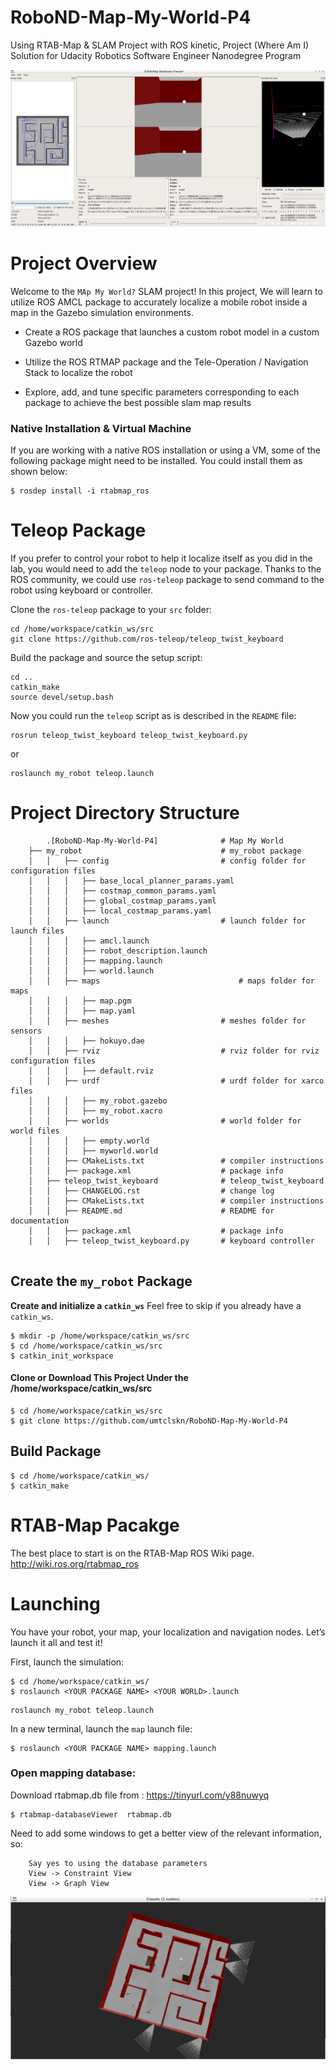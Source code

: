 # RoboND-Map-My-World-P4
Using RTAB-Map &amp; SLAM Project with ROS kinetic, Project  (Where Am I) Solution for Udacity Robotics Software Engineer Nanodegree Program

![alt text](images/slam.png)


# Project Overview

Welcome to the  `MAp My World?`  SLAM project! In this project, We will learn to utilize ROS AMCL package to accurately localize a mobile robot inside a map in the Gazebo simulation environments.


-   Create a ROS package that launches a custom robot model in a custom Gazebo world
    
-   Utilize the ROS RTMAP package and the Tele-Operation / Navigation Stack to localize the robot
    
-   Explore, add, and tune specific parameters corresponding to each package to achieve the best possible slam map results


### Native Installation & Virtual Machine

If you are working with a native ROS installation or using a VM, some of the following package might need to be installed. You could install them as shown below:

```
$ rosdep install -i rtabmap_ros

```


# Teleop Package

If you prefer to control your robot to help it localize itself as you did in the lab, you would need to add the  `teleop`  node to your package. Thanks to the ROS community, we could use  `ros-teleop`  package to send command to the robot using keyboard or controller.

Clone the  `ros-teleop`  package to your  `src`  folder:

```
cd /home/workspace/catkin_ws/src
git clone https://github.com/ros-teleop/teleop_twist_keyboard

```

Build the package and source the setup script:

```
cd ..
catkin_make
source devel/setup.bash

```

Now you could run the  `teleop`  script as is described in the  `README`  file:

```
rosrun teleop_twist_keyboard teleop_twist_keyboard.py
```

or 

```
roslaunch my_robot teleop.launch
```

# Project  Directory Structure
```
        .[RoboND-Map-My-World-P4]              # Map My World
	├── my_robot                               # my_robot package        
	│   │   ├── config                         # config folder for configuration files   
	│   │   │   ├── base_local_planner_params.yaml
	│   │   │   ├── costmap_common_params.yaml
	│   │   │   ├── global_costmap_params.yaml
	│   │   │   ├── local_costmap_params.yaml
	│   │   ├── launch                         # launch folder for launch files   
	│   │   │   ├── amcl.launch
	│   │   │   ├── robot_description.launch
	│	│	│	├── mapping.launch
	│   │   │   ├── world.launch
	│   │   ├── maps                           	   # maps folder for maps
	│   │   │   ├── map.pgm
	│   │   │   ├── map.yaml
	│   │   ├── meshes                         # meshes folder for sensors
	│   │   │   ├── hokuyo.dae
	│   │   ├── rviz                           # rviz folder for rviz configuration files
	│   │   │   ├── default.rviz
	│   │   ├── urdf                           # urdf folder for xarco files
	│   │   │   ├── my_robot.gazebo
	│   │   │   ├── my_robot.xacro
	│   │   ├── worlds                         # world folder for world files
	│   │   │   ├── empty.world
	│   │   │   ├── myworld.world
	│   │   ├── CMakeLists.txt                 # compiler instructions
	│   │   ├── package.xml                    # package info
	│   ├── teleop_twist_keyboard              # teleop_twist_keyboard
	│   │   ├── CHANGELOG.rst                  # change log
	│   │   ├── CMakeLists.txt                 # compiler instructions
	│   │   ├── README.md                      # README for documentation
	│   │   ├── package.xml                    # package info
	│   │   ├── teleop_twist_keyboard.py       # keyboard controller
                         
```


## Create the  `my_robot`  Package

**Create and initialize a  `catkin_ws`**
Feel free to skip if you already have a  `catkin_ws`.

```
$ mkdir -p /home/workspace/catkin_ws/src
$ cd /home/workspace/catkin_ws/src
$ catkin_init_workspace
```
#### Clone or Download This Project Under the /home/workspace/catkin_ws/src
```
$ cd /home/workspace/catkin_ws/src
$ git clone https://github.com/umtclskn/RoboND-Map-My-World-P4
```

## Build Package

```
$ cd /home/workspace/catkin_ws/
$ catkin_make
```

# RTAB-Map Pacakge

The best place to start is on the RTAB-Map ROS Wiki page.
http://wiki.ros.org/rtabmap_ros

# Launching

You have your robot, your map, your localization and navigation nodes. Let’s launch it all and test it!

First, launch the simulation:

```
$ cd /home/workspace/catkin_ws/
$ roslaunch <YOUR PACKAGE NAME> <YOUR WORLD>.launch

```

```
roslaunch my_robot teleop.launch
```

In a new terminal, launch the  `map`  launch file:

```
$ roslaunch <YOUR PACKAGE NAME> mapping.launch

```

### Open mapping database:

Download rtabmap.db file from : https://tinyurl.com/y88nuwyq
```
$ rtabmap-databaseViewer  rtabmap.db
```

Need to add some windows to get a better view of the relevant information, so:

```
	Say yes to using the database parameters
	View -> Constraint View
	View -> Graph View
```


![alt text](images/map.png)
